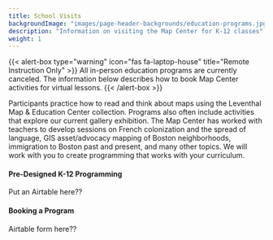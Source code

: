 ```yaml
---
title: School Visits
backgroundImage: "images/page-header-backgrounds/education-programs.jpg"
description: "Information on visiting the Map Center for K-12 classes"
weight: 1
---
```


{{< alert-box type="warning" icon="fas fa-laptop-house" title="Remote Instruction Only" >}}
All in-person education programs are currently canceled. The information below describes how to book Map Center activities for virtual lessons.
{{< /alert-box >}}

Participants practice how to read and think about maps using the Leventhal Map & Education Center collection. Programs also often include activities that explore our current gallery exhibition. The Map Center has worked with teachers to develop sessions on French colonization and the spread of language, GIS asset/advocacy mapping of Boston neighborhoods, immigration to Boston past and present, and many other topics. We will work with you to create programming that works with your curriculum.


#### Pre-Designed K-12 Programming

Put an Airtable here??

#### Booking a Program

Airtable form here??
